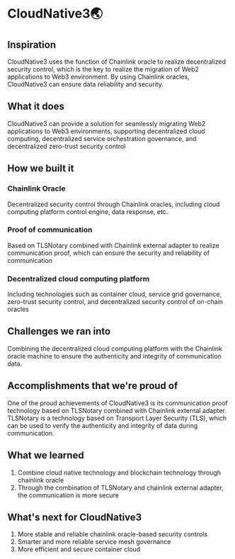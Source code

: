 # CloudNative3🌏

## Inspiration
CloudNative3 uses the function of Chainlink oracle to realize decentralized security control, which is the key to realize the migration of Web2 applications to Web3 environment. By using Chainlink oracles, CloudNative3 can ensure data reliability and security.

## What it does
CloudNative3 can provide a solution for seamlessly migrating Web2 applications to Web3 environments, supporting decentralized cloud computing, decentralized service orchestration governance, and decentralized zero-trust security control

## How we built it
### Chainlink Oracle
Decentralized security control through Chainlink oracles, including cloud computing platform control engine, data response, etc.

### Proof of communication
Based on TLSNotary combined with Chainlink external adapter to realize communication proof, which can ensure the security and reliability of communication

### Decentralized cloud computing platform
Including technologies such as container cloud, service grid governance, zero-trust security control, and decentralized security control of on-chain oracles

## Challenges we ran into
Combining the decentralized cloud computing platform with the Chainlink oracle machine to ensure the authenticity and integrity of communication data.

## Accomplishments that we're proud of
One of the proud achievements of CloudNative3 is its communication proof technology based on TLSNotary combined with Chainlink external adapter. TLSNotary is a technology based on Transport Layer Security (TLS), which can be used to verify the authenticity and integrity of data during communication.

## What we learned
1. Combine cloud native technology and blockchain technology through chainlink oracle
2. Through the combination of TLSNotary and chainlink external adapter, the communication is more secure

## What's next for CloudNative3
1. More stable and reliable chainlink oracle-based security controls
2. Smarter and more reliable service mesh governance
3. More efficient and secure container cloud

